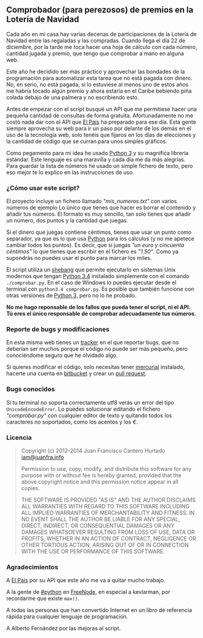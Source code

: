 Comprobador (para perezosos) de premios en la Lotería de Navidad
----------------------------------------------------------------

Cada año en mi casa hay varias decenas de participaciones de la Lotería de
Navidad entre las regaladas y las compradas. Cuando llega el día 22 de
diciembre, por la tarde me toca hacer una hoja de cálculo con cada número,
cantidad jugada y premio, que tengo que comprobar a mano en alguna web.

Este año he decidido ser más práctico y aprovechar las bondades de la
programación para automatizar esta tarea que no está pagada con dinero. No, en
serio, no está pagada, si lo estuviese al menos uno de estos años me habría
tocado algún premio y ahora estaría en el Caribe bebiendo piña colada debajo de
una palmera y no escribiendo esto.

Antes de empezar con el script busqué un API que me permitiese hacer una
pequeña cantidad de consultas de forma gratuita. Afortunadamente no me costó
nada dar con el API que [El País][1] ha preparado para ese día. Esta gente
siempre aprovecha su web para ir un paso por delante de los demás en el uso de
la tecnología web, solo tenéis que fijaros en los días de elecciones y la
cantidad de código que se curran para unos simples gráficos.

Como pegamento para mi idea he usado [Python 3][2] y su magnífica librería
estándar.  Este lenguaje es una maravilla y cada día me da más alegrías. Para
guardar la lista de números he usado un simple fichero de texto, pero eso mejor
te lo explico en las instrucciones de uso.

### ¿Cómo usar este script?

El proyecto incluye un fichero llamado *"mis_numeros.txt"* con varios números
de ejemplo  Lo único que tienes que hacer es borrar el contenido y añadir tus
números. El formato es muy sencillo, tan solo tienes que añadir un número, dos
puntos y la cantidad que juegas.

Si el dinero que juegas contiene céntimos, tienes que usar un punto como
separador, ya que es lo que usa [Python][2] para los cálculos (y no me apetece
cambiar todos los puntos). Es decir, que si juegas *"un euro y cincuenta
céntimos"* lo que tienes que escribir en el fichero es *"1.50"*. Como ya
supondrás no puedes usar el punto para marcar los miles.

El script utiliza un [shebang][3] que permite ejecutarlo en sistemas Unix
modernos que tengan [Python 3.4][2] instalado simplemente con el comando
`./comprobar.py`. En el caso de Windows lo puedes ejecutar desde el terminal
con `python3.4 comprobar.py`. Es posible que también funcione con otras
versiones de [Python 3][2], pero no lo he probado.

**No me hago reponsable de los fallos que pueda tener el script, ni el API. Tú
eres el único responsable de comprobar adecuadamente tus números.**

### Reporte de bugs y modificaciones

En esta misma web tienes un [tracker][4] en el que reportar bugs, que no
deberían ser muchos porque el código no puede ser más pequeño, pero
conociéndome seguro que he olvidado algo.

Si quieres modificar el código, solo necesitas tener [mercurial][7] instalado,
hacerte una cuenta en [bitbucket][6] y crear un [pull request][5].

### Bugs conocidos

Si tu terminal no soporta correctamente utf8 verás un error del tipo
`UnicodeEncodeError`. Lo puedes solucionar editando el fichero *"comprobar.py"*
con cualquier editor de texto y quitando todos los caracteres no soportados,
como los acentos y los *€*.

### Licencia

> Copyright (c) 2012-2014 Juan Francisco Cantero Hurtado <iam@juanfra.info>
> 
> Permission to use, copy, modify, and distribute this software for any
> purpose with or without fee is hereby granted, provided that the above
> copyright notice and this permission notice appear in all copies.
> 
> THE SOFTWARE IS PROVIDED "AS IS" AND THE AUTHOR DISCLAIMS ALL WARRANTIES
> WITH REGARD TO THIS SOFTWARE INCLUDING ALL IMPLIED WARRANTIES OF
> MERCHANTABILITY AND FITNESS. IN NO EVENT SHALL THE AUTHOR BE LIABLE FOR
> ANY SPECIAL, DIRECT, INDIRECT, OR CONSEQUENTIAL DAMAGES OR ANY DAMAGES
> WHATSOEVER RESULTING FROM LOSS OF USE, DATA OR PROFITS, WHETHER IN AN
> ACTION OF CONTRACT, NEGLIGENCE OR OTHER TORTIOUS ACTION, ARISING OUT OF
> OR IN CONNECTION WITH THE USE OR PERFORMANCE OF THIS SOFTWARE.

### Agradecimientos

A [El País][1] por su API que este año me va a quitar mucho trabajo.

A la gente de [#python][8] en [FreeNode][9], en especial a kevlarman, por
recordarme que existe `max()`.

A todas las personas que han convertido Internet en un libro de referencia
rápida para cualquier lenguaje de programación.

A Alberto Fernández por las mejoras al script.

[1]: http://www.elpais.com
[2]: http://www.python.org
[3]: http://en.wikipedia.org/wiki/Shebang_(Unix)
[4]: http://bitbucket.org/juanfra684/loteria-navidad/issues
[5]: http://bitbucket.org/juanfra684/loteria-navidad/pull-requests
[6]: https://bitbucket.org/
[7]: http://mercurial.selenic.com/
[8]: irc://chat.freenode.net/#python
[9]: http://freenode.net
